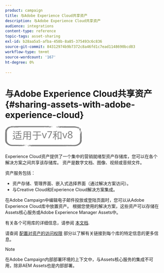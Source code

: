 ```yaml
---
product: campaign
title: 与Adobe Experience Cloud共享资产
description: 与Adobe Experience Cloud共享资产
audience: integrations
content-type: reference
topic-tags: asset-sharing
exl-id: b28aa5a5-afba-458b-8a85-375493c6c836
source-git-commit: 84312974b9b7372c8a46fd1c7ead1148690bcd83
workflow-type: tm+mt
source-wordcount: '167'
ht-degree: 0%

---
```


# 与Adobe Experience Cloud共享资产{#sharing-assets-with-adobe-experience-cloud}

![](../../assets/common.svg)

Experience Cloud资产提供了一个集中的营销就绪型资产存储库，您可以在各个解决方案之间共享该存储库。 资产是数字文档、图像、视频或音频文件。

资产服务包括：

* 资产存储、管理界面、嵌入式选择界面（通过解决方案访问）。
* 与Creative Cloud和Experience Cloud解决方案集成。

在Adobe Campaign中编辑电子邮件投放或登陆页面时，您可以从Adobe Experience Cloud库中放置资产。 根据您使用的解决方案，这些资产可以存储在Assets核心服务或Adobe Experience Manager Assets中。

有关各个可用库的详细信息，请参阅 [本文档](https://experienceleague.adobe.com/docs/core-services/interface/assets/experience-cloud-assets.html).

请查阅 [配置对资产的访问权限](../../integrations/using/configuring-access-to-assets.md) 部分以了解有关链接到每个库的特定信息的更多信息。

>[!NOTE]
>
>在Adobe Campaign内部部署环境的上下文中，与Assets核心服务的集成不可用，除非AEM Assets也是内部部署。
